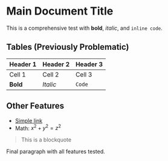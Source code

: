 # Main Document Title

This is a comprehensive test with **bold**, *italic*, and `inline code`.

## Tables (Previously Problematic)

| Header 1 | Header 2 | Header 3 |
|----------|----------|----------|
| Cell 1   | Cell 2   | Cell 3   |
| **Bold** | *Italic* | `Code`   |

## Other Features

- [Simple link](https://example.com)
- Math: $x^2 + y^2 = z^2$

> This is a blockquote

Final paragraph with all features tested.
